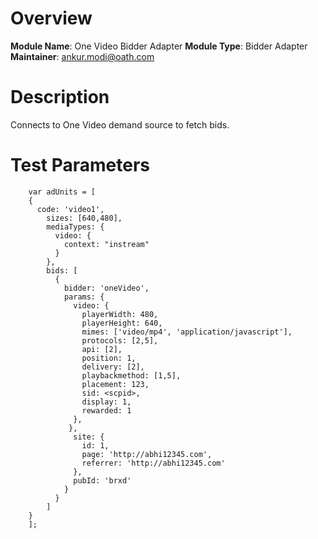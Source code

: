 # Overview

**Module Name**: One Video Bidder Adapter
**Module Type**: Bidder Adapter  
**Maintainer**: ankur.modi@oath.com

# Description

Connects to One Video demand source to fetch bids.


# Test Parameters
```
    var adUnits = [
	{
      code: 'video1',
        sizes: [640,480],
        mediaTypes: {
          video: {
            context: "instream"
          }
        },
        bids: [
          {
            bidder: 'oneVideo',
            params: {
              video: {
                playerWidth: 480,
                playerHeight: 640,
                mimes: ['video/mp4', 'application/javascript'],
                protocols: [2,5],
                api: [2],
                position: 1,
                delivery: [2],
                playbackmethod: [1,5],
                placement: 123,
                sid: <scpid>,
                display: 1,
                rewarded: 1
              },
             },
              site: {
                id: 1,
                page: 'http://abhi12345.com',
                referrer: 'http://abhi12345.com'
              },
              pubId: 'brxd'
            }
          }
        ]
    }
	];
```
